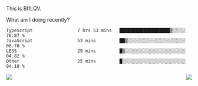 This is BI1LQV.

What am I doing recently?

<!--START_SECTION:waka-->

```text
TypeScript                 7 hrs 53 mins   ███████████████████▒░░░░░   76.87 %
JavaScript                 53 mins         ██▒░░░░░░░░░░░░░░░░░░░░░░   08.70 %
LESS                       29 mins         █▒░░░░░░░░░░░░░░░░░░░░░░░   04.82 %
Other                      25 mins         █░░░░░░░░░░░░░░░░░░░░░░░░   04.10 %
```

<!--END_SECTION:waka-->
<img align="right" src="https://github-readme-stats.vercel.app/api?username=bi1lqv&show_icons=true&count_private=true">

<img src="https://metrics.lecoq.io/bi1lqv?template=classic&base.activity=0&base.community=0&base.repositories=0&base.metadata=0&isocalendar=1&base=header%2C%20activity%2C%20community%2C%20repositories%2C%20metadata&base.indepth=false&base.hireable=false&isocalendar=false&isocalendar.duration=full-year&config.timezone=Asia%2FShanghai">

